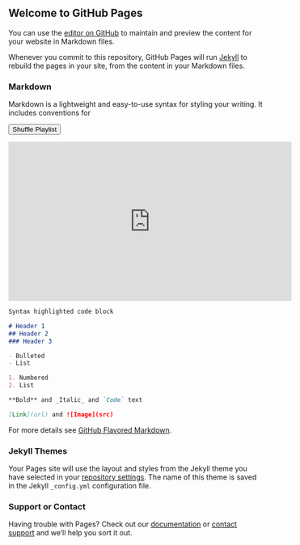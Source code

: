 ## Welcome to GitHub Pages

You can use the [editor on GitHub](https://github.com/Spencerinnd/SOTD/edit/master/README.md) to maintain and preview the content for your website in Markdown files.

Whenever you commit to this repository, GitHub Pages will run [Jekyll](https://jekyllrb.com/) to rebuild the pages in your site, from the content in your Markdown files.

### Markdown

Markdown is a lightweight and easy-to-use syntax for styling your writing. It includes conventions for

<button onclick="shuffle()" id="randomize" type="button">Shuffle Playlist</button>

<iframe id="player" width="560" height="315" src="https://www.youtube.com/embed/videoseries?list=PLx0sYbCqOb8TBPRdmBHs5Iftvv9TPboYG" frameborder="0" allow="autoplay; encrypted-media" allowfullscreen></iframe>

<script src="//ajax.googleapis.com/ajax/libs/jquery/1.7.2/jquery.min.js"></script>

<script>
    var player = document.getElementById("player");
    player.src = "https://www.youtube.com/embed/SjtlDq-u8FY";
    


    function shuffle(){
        alert("xd");
        player.src = "https://www.youtube.com/embed/_uSgybW-y5s";
        alert("xd2");
    }
</script>

```markdown
Syntax highlighted code block

# Header 1
## Header 2
### Header 3

- Bulleted
- List

1. Numbered
2. List

**Bold** and _Italic_ and `Code` text

[Link](url) and ![Image](src)
```

For more details see [GitHub Flavored Markdown](https://guides.github.com/features/mastering-markdown/).

### Jekyll Themes

Your Pages site will use the layout and styles from the Jekyll theme you have selected in your [repository settings](https://github.com/Spencerinnd/SOTD/settings). The name of this theme is saved in the Jekyll `_config.yml` configuration file.

### Support or Contact

Having trouble with Pages? Check out our [documentation](https://help.github.com/categories/github-pages-basics/) or [contact support](https://github.com/contact) and we’ll help you sort it out.
